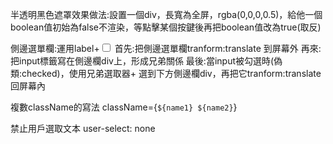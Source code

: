 半透明黑色遮罩效果做法:設置一個div，長寬為全屏，rgba(0,0,0,0.5)，給他一個boolean值初始為false不渲染，等點擊某個按鍵後再把boolean值改為true(取反)

側邊選單欄:運用label+<input type='checkbox'/>
  首先:把側邊選單欄tranform:translate  到屏幕外
  再來:把input標籤寫在側邊欄div上，形成兄弟關係
  最後:當input被勾選時(偽類:checked)，使用兄弟選取器+ 選到下方側邊欄div，再把它tranform:translate回屏幕內

複數className的寫法  className={`${name1} ${name2}`}

禁止用戶選取文本 user-select: none